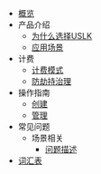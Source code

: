 <!-- 请勿添加产品标题，标题行将由系统自动增加，名称将于您申请邮件提供的仓库名称一致 -->

* [概览](/uslk/README.md)
* 产品介绍   <!-- 以下是参考的目录模版，旨在建议产品文档应该包含的内容模块。实际章节划分可根据实际内容进行调整 -->
   * [为什么选择USLK](/uslk/introduction)
   * [应用场景](/uslk/……)
* 计费
   * [计费模式](/uslk/pricing)
   * [防劫持治理](/uslk/websec)
* 操作指南
   * [创建](/uslk/operation)
   * [管理](/uslk/statistics)
* 常见问题
   * 场景相关 <!-- 平台已支持三级及以下目录收起展开，为确保点击区域充分，包含三级目录的二级标题请勿添加链接 -->
      * [问题描述](相对链接)
* [词汇表](_glossary.md)
